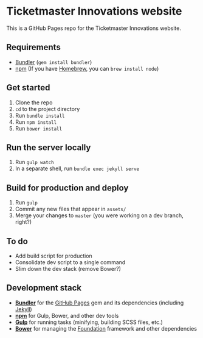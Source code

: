 # Ticketmaster Innovations website

This is a GitHub Pages repo for the Ticketmaster Innovations website.

## Requirements

- [Bundler](http://bundler.io/) (`gem install bundler`)
- [npm](https://www.npmjs.com/) (If you have [Homebrew](https://brew.sh/), you can `brew install node`)

## Get started

1. Clone the repo
2. `cd` to the project directory
3. Run `bundle install`
4. Run `npm install`
5. Run `bower install`

## Run the server locally

1. Run `gulp watch`
2. In a separate shell, run `bundle exec jekyll serve`

## Build for production and deploy

1. Run `gulp`
2. Commit any new files that appear in `assets/`
3. Merge your changes to `master` (you were working on a dev branch, right?)

## To do

* Add build script for production
* Consolidate dev script to a single command
* Slim down the dev stack (remove Bower?)

## Development stack

* **[Bundler](http://bundler.io/)** for the [GitHub Pages](https://github.com/github/pages-gem) gem and its dependencies (including [Jekyll](https://jekyllrb.com/))
* **[npm](https://www.npmjs.com/)** for Gulp, Bower, and other dev tools
* **[Gulp](http://gulpjs.com/)** for running tasks (minifying, building SCSS files, etc.)
* **[Bower](https://bower.io/)** for managing the [Foundation](http://foundation.zurb.com/) framework and other dependencies
